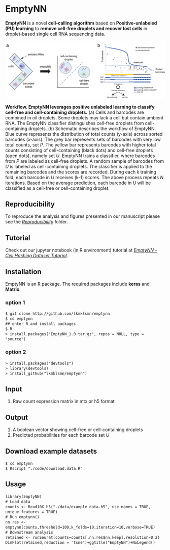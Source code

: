 # EmptyNN
**EmptyNN** is a novel **cell-calling algorithm** based on **Positive-unlabeled (PU) learning** to **remove cell-free droplets and recover lost cells** in droplet-based single cell RNA sequencing data.

<p align="center">
<img src="Figure 1.png">
</p>

**Workflow. EmptyNN leverages positive unlabeled learning to classify cell-free and cell-containing droplets.** (a) Cells and barcodes are combined in oil droplets. Some droplets may lack a cell but contain ambient RNA. The EmptyNN classifier distinguishes cell-free droplets from cell-containing droplets. (b) Schematic describes the workflow of EmptyNN. Blue curve represents the distribution of total counts (y-axis) across sorted barcodes (x-axis). The grey bar represents sets of barcodes with very low total counts, set *P*. The yellow bar represents barcodes with higher total counts consisting of cell-containing (black dots) and cell-free droplets (open dots), namely set *U*. EmptyNN trains a classifier, where barcodes from *P* are labeled as cell-free droplets. A random sample of barcodes from *U* is labeled as cell-containing droplets. The classifier is applied to the remaining barcodes and the scores are recorded. During each k training fold, each barcode in *U* receives (k-1) scores. The above process repeats *N* iterations. Based on the average prediction, each barcode in *U* will be classified as a cell-free or cell-containing droplet.

## Reproducibility
To reproduce the analysis and figures presented in our manuscript please see the [*Reproducibility*](https://github.com/lkmklsmn/emptynn/blob/master/Reproducibility) folder.

## Tutorial
Check out our jupyter notebook (in R environment) tutorial at [*EmptyNN - Cell Hashing Dataset Tutorial*](https://github.com/lkmklsmn/empty_nn/blob/master/Reproducibility/EmptyNN%20-%20Cell%20Hashing%20Dataset%20Tutorial.ipynb).

## Installation
EmptyNN is an R package. The required packages include **keras** and **Matrix**.

### option 1
```
$ git clone http://github.com/lkmklsmn/emptynn
$ cd emptynn
## enter R and install packages
$ R
> install.packages("EmptyNN_1.0.tar.gz", repos = NULL, type = "source")
```
### option 2
```
> install.packages("devtools")
> library(devtools)
> install_github("lkmklsmn/emptynn")
```
## Input
1. Raw count expression matrix in mtx or h5 format

## Output
1. A boolean vector showing cell-free or cell-containing droplets
2. Predicted probabilities for each barcode set *U*

## Download example datasets
```
$ cd emptynn
$ Rscript "./code/download.data.R"
```
## Usage
```
library(EmptyNN)
# Load data
counts <- Read10X_h5("./data/example_data.h5", use.names = TRUE, unique.features = TRUE)
# Run emptynn()
nn.res <- emptynn(counts,threshold=100,k_folds=10,iteration=10,verbose=TRUE)
# Downstream analysis
retained <- runSeurat(counts=counts[,nn.res$nn.keep],resolution=0.2)
DimPlot(retained,reduction = 'tsne')+ggtitle("EmptyNN")+NoLegend()
```
